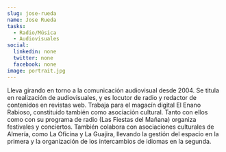 ```yaml
---
slug: jose-rueda
name: Jose Rueda
tasks:
  - Radio/Música
  - Audiovisuales
social:
  linkedin: none
  twitter: none
  facebook: none
image: portrait.jpg
---
```


Lleva girando en torno a la comunicación audiovisual desde 2004. Se titula en
realización de audiovisuales, y es locutor de radio y redactor de contenidos en
revistas web. Trabaja para el magacín digital El Enano Rabioso, constituido
también como asociación cultural. Tanto con ellos como con su programa de radio
(Las Fiestas del Mañana) organiza festivales y conciertos. También colabora con
asociaciones culturales de Almería, como La Oficina y La Guajira, llevando la
gestión del espacio en la primera y la organización de los intercambios de
idiomas en la segunda.
